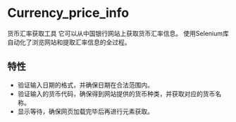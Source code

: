 # Currency_price_info
货币汇率获取工具
它可以从中国银行网站上获取货币汇率信息。
使用Selenium库自动化了浏览网站和提取汇率信息的全过程。

## 特性
- 验证输入日期的格式，并确保日期在合法范围内。
- 验证输入的货币代码，确保得到网站提供的货币种类，并获取对应的货币名称。
- 显示等待，确保网页加载完毕后再进行元素获取。
